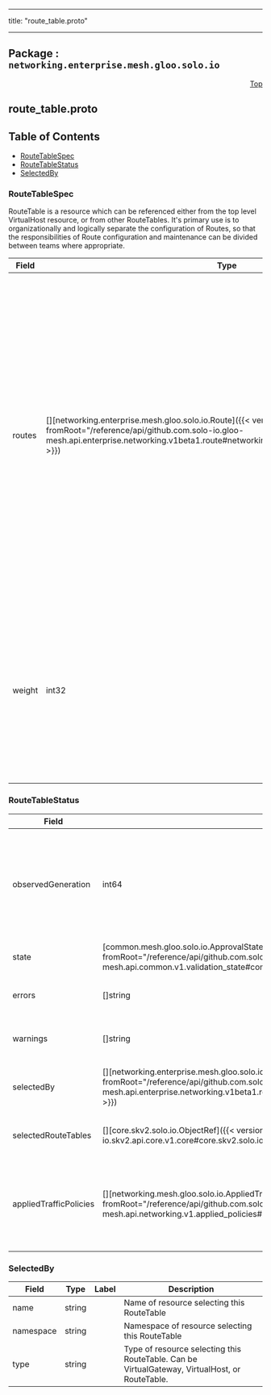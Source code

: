 
---

title: "route_table.proto"

---

## Package : `networking.enterprise.mesh.gloo.solo.io`



<a name="top"></a>

<a name="API Reference for route_table.proto"></a>
<p align="right"><a href="#top">Top</a></p>

## route_table.proto


## Table of Contents
  - [RouteTableSpec](#networking.enterprise.mesh.gloo.solo.io.RouteTableSpec)
  - [RouteTableStatus](#networking.enterprise.mesh.gloo.solo.io.RouteTableStatus)
  - [SelectedBy](#networking.enterprise.mesh.gloo.solo.io.SelectedBy)







<a name="networking.enterprise.mesh.gloo.solo.io.RouteTableSpec"></a>

### RouteTableSpec
RouteTable is a resource which can be referenced either from the top level VirtualHost resource, or from other RouteTables. It's primary use is to organizationally and logically separate the configuration of Routes, so that the responsibilities of Route configuration and maintenance can be divided between teams where appropriate.


| Field | Type | Label | Description |
| ----- | ---- | ----- | ----------- |
| routes | [][networking.enterprise.mesh.gloo.solo.io.Route]({{< versioned_link_path fromRoot="/reference/api/github.com.solo-io.gloo-mesh.api.enterprise.networking.v1beta1.route#networking.enterprise.mesh.gloo.solo.io.Route" >}}) | repeated | The list of HTTP Routes define routing actions to be taken for incoming HTTP requests whose host header matches this virtual host. If the request matches more than one Route in the list, the first Route matched will be selected. If the list of Routes is empty, the virtual host will be ignored by Gloo. |
  | weight | int32 |  | Weight is used when sorting route tables in delegate action or routes when sorted by specificity. Higher integer values are considered higher priority. The default value is 0. |
  





<a name="networking.enterprise.mesh.gloo.solo.io.RouteTableStatus"></a>

### RouteTableStatus



| Field | Type | Label | Description |
| ----- | ---- | ----- | ----------- |
| observedGeneration | int64 |  | The most recent generation observed in the the RouteTable metadata. If the `observedGeneration` does not match `metadata.generation`, Gloo Mesh has not processed the most recent version of this resource. |
  | state | [common.mesh.gloo.solo.io.ApprovalState]({{< versioned_link_path fromRoot="/reference/api/github.com.solo-io.gloo-mesh.api.common.v1.validation_state#common.mesh.gloo.solo.io.ApprovalState" >}}) |  | The state of the overall resource. |
  | errors | []string | repeated | Any errors found while processing this generation of the resource. |
  | warnings | []string | repeated | Any warnings found while processing this generation of the resource. |
  | selectedBy | [][networking.enterprise.mesh.gloo.solo.io.SelectedBy]({{< versioned_link_path fromRoot="/reference/api/github.com.solo-io.gloo-mesh.api.enterprise.networking.v1beta1.route_table#networking.enterprise.mesh.gloo.solo.io.SelectedBy" >}}) | repeated | List of resources which have selected this RouteTable. Can be VirtualHosts or other RouteTables |
  | selectedRouteTables | [][core.skv2.solo.io.ObjectRef]({{< versioned_link_path fromRoot="/reference/api/github.com.solo-io.skv2.api.core.v1.core#core.skv2.solo.io.ObjectRef" >}}) | repeated | List of child RouteTables that this RouteTable delegates to |
  | appliedTrafficPolicies | [][networking.mesh.gloo.solo.io.AppliedTrafficPolicy]({{< versioned_link_path fromRoot="/reference/api/github.com.solo-io.gloo-mesh.api.networking.v1.applied_policies#networking.mesh.gloo.solo.io.AppliedTrafficPolicy" >}}) | repeated | The set of TrafficPolicies that have been applied to this Destination. {{/* Note: validation of this field disabled because it slows down cue tremendously*/}} |
  





<a name="networking.enterprise.mesh.gloo.solo.io.SelectedBy"></a>

### SelectedBy



| Field | Type | Label | Description |
| ----- | ---- | ----- | ----------- |
| name | string |  | Name of resource selecting this RouteTable |
  | namespace | string |  | Namespace of resource selecting this RouteTable |
  | type | string |  | Type of resource selecting this RouteTable. Can be VirtualGateway, VirtualHost, or RouteTable. |
  




 <!-- end messages -->

 <!-- end enums -->

 <!-- end HasExtensions -->

 <!-- end services -->

